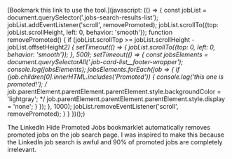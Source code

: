 [Bookmark this link to use the tool.](javascript: (() => { const jobList = document.querySelector('.jobs-search-results-list'); jobList.addEventListener('scroll', removePromoted); jobList.scrollTo({top: jobList.scrollHeight, left: 0, behavior: 'smooth'}); function removePromoted() { if (jobList.scrollTop >= jobList.scrollHeight - jobList.offsetHeight*2) { setTimeout(() => { jobList.scrollTo({top: 0, left: 0, behavior: 'smooth'}); }, 500); setTimeout(() => { const jobsElements = document.querySelectorAll('.job-card-list__footer-wrapper'); console.log(jobsElements); jobsElements.forEach(job => { if (job.children[0].innerHTML.includes('Promoted')) { console.log('this one is promoted!'); /* job.parentElement.parentElement.parentElement.style.backgroundColor = 'lightgray'; */ job.parentElement.parentElement.parentElement.style.display = 'none'; } }); }, 1000); jobList.removeEventListener('scroll', removePromoted); } } })();)

The LinkedIn Hide Promoted Jobs bookmarklet automatically removes promoted jobs on the job search page. I was inspired to make this because the LinkedIn job search is awful and 90% of promoted jobs are completely irrelevant.
